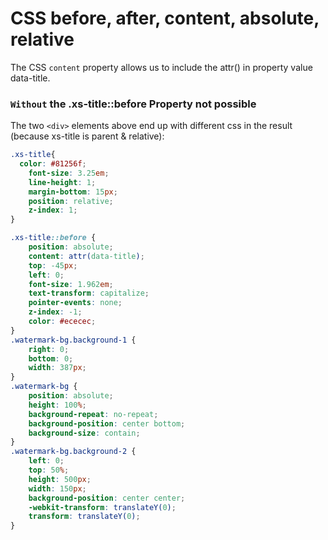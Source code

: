 # CSS before, after, content, absolute, relative
The CSS ```content``` property allows us to include the attr() in property value data-title.

### ```Without``` the .xs-title::before Property not possible


The two ```<div>``` elements above end up with different css in the result (because xs-title is parent & relative):

```css
.xs-title{
  color: #81256f;
    font-size: 3.25em;
    line-height: 1;
    margin-bottom: 15px;
    position: relative;
    z-index: 1;
}

.xs-title::before {
    position: absolute;
    content: attr(data-title);
    top: -45px;
    left: 0;
    font-size: 1.962em;
    text-transform: capitalize;
    pointer-events: none;
    z-index: -1;
    color: #ececec;
}
.watermark-bg.background-1 {
    right: 0;
    bottom: 0;
    width: 387px;
}
.watermark-bg {
    position: absolute;
    height: 100%;
    background-repeat: no-repeat;
    background-position: center bottom;
    background-size: contain;
}
.watermark-bg.background-2 {
    left: 0;
    top: 50%;
    height: 500px;
    width: 150px;
    background-position: center center;
    -webkit-transform: translateY(0);
    transform: translateY(0);
}
```

